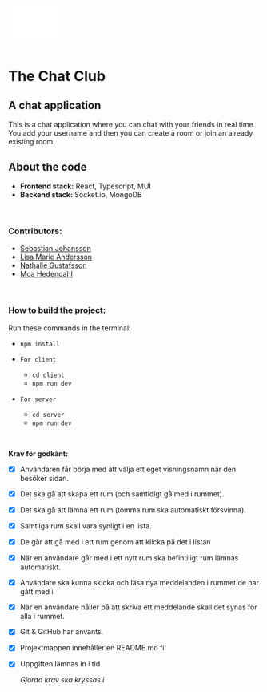 # <img src="./client/src/assets/logo.png" width="100rem"/>

# The Chat Club

## A chat application

This is a chat application where you can chat with your friends in real time. You add your username and then you can create a room or join an already existing room.

## About the code

- **Frontend stack:** React, Typescript, MUI
- **Backend stack:** Socket.io, MongoDB

<br>

### Contributors:

- [Sebastian Johansson](https://github.com/Sebastianjohansson123)
- [Lisa Marie Andersson](https://github.com/lisamarieandersson)
- [Nathalie Gustafsson](https://github.com/nathaliegustafsson)
- [Moa Hedendahl](https://github.com/moamoa07)

<br>

### How to build the project:

Run these commands in the terminal:

- `npm install`

- `For client`

  - `cd client`
  - `npm run dev`

- `For server`
  - `cd server`
  - `npm run dev`

<br>

**Krav för godkänt:**

- [x] Användaren får börja med att välja ett eget visningsnamn när den besöker sidan.
- [x] Det ska gå att skapa ett rum (och samtidigt gå med i rummet).
- [x] Det ska gå att lämna ett rum (tomma rum ska automatiskt försvinna).
- [x] Samtliga rum skall vara synligt i en lista.
- [x] De går att gå med i ett rum genom att klicka på det i listan
- [x] När en användare går med i ett nytt rum ska befintiligt rum lämnas automatiskt.
- [x] Användare ska kunna skicka och läsa nya meddelanden i rummet de har gått med i
- [x] När en användare håller på att skriva ett meddelande skall det synas för alla i rummet.
- [x] Git & GitHub har använts.
- [x] Projektmappen innehåller en README.md fil
- [x] Uppgiften lämnas in i tid

  _Gjorda krav ska kryssas i_
